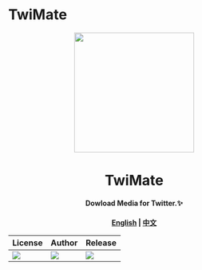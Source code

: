 # TwiMate

<!-- markdownlint-disable -->
<p align="center">
  <img width="240" src="https://github.com/sdvina/UploaderMate/blob/main/uploader.png" style="text-align: center;">
</p>
<h1 align="center">TwiMate</h1>
<h4 align="center">Dowload Media for Twitter.✨</h4>

<h4 align="center">

[English]() | [中文]()

|  License | Author | Release                                                                          |
| ---------- | -----------|----------------------------------------------------------------------------------|
|![](https://img.shields.io/badge/license-Apache2.0-blue)|![](https://img.shields.io/badge/Author-JayHsu-blue.svg)| ![](https://img.shields.io/github/v/release/sdvina/TwiMate?include_prereleases ) |
